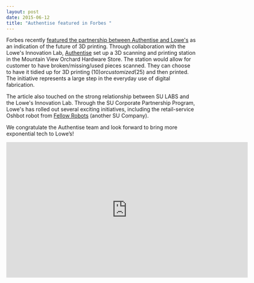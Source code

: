 ```yaml
---
layout: post
date: 2015-06-12
title: "Authentise featured in Forbes "
---
```

Forbes recently [featured the partnership between Authentise and Lowe's](http://www.forbes.com/sites/tjmccue/2015/06/11/authentise-helps-lowes-innovation-labs-build-3d-printing-experience-for-consumers/) as an indication of the future of 3D printing. Through collaboration with the Lowe's Innovation Lab, [Authentise](http://authentise.com/) set up a 3D scanning and printing station in the Mountain View Orchard Hardware Store. The station would allow for customer to have broken/missing/used pieces scanned. They can choose to have it tidied up for 3D printing ($10) or customized ($25) and then printed. The initiative represents a large step in the everyday use of digital fabrication.

<!--break-->

The article also touched on the strong relationship between SU LABS and the Lowe's Innovation Lab. Through the SU Corporate Partnership Program, Lowe's has rolled out several exciting initiatives, including the retail-service Oshbot robot from [Fellow Robots](http://fellowrobots.com/) (another SU Company).

We congratulate the Authentise team and look forward to bring more exponential tech to Lowe’s! 

<p><iframe width="640" height="360" src="https://www.youtube.com/embed/nWMdwcfj2kU?rel=0&amp;showinfo=0" frameborder="0" allowfullscreen></iframe></p>
